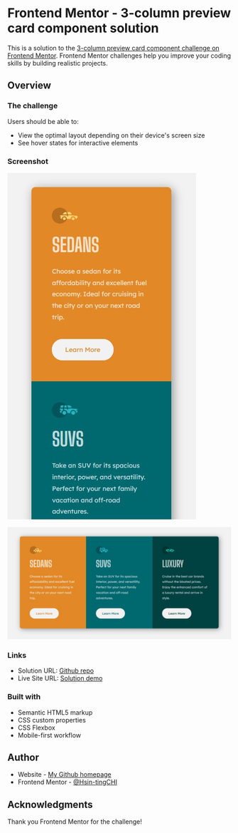 # Frontend Mentor - 3-column preview card component solution

This is a solution to the [3-column preview card component challenge on Frontend Mentor](https://www.frontendmentor.io/challenges/3column-preview-card-component-pH92eAR2-). Frontend Mentor challenges help you improve your coding skills by building realistic projects. 

## Overview

### The challenge

Users should be able to:

- View the optimal layout depending on their device's screen size
- See hover states for interactive elements

### Screenshot

![](./screenshot_1.jpg)

![](./screenshot_2.jpg)


### Links

- Solution URL: [Github repo](https://github.com/KellyCHI22/frontend-mentor-solutions/tree/main/06-3-column-preview-card)
- Live Site URL: [Solution demo](https://kellychi22.github.io/frontend-mentor-solutions/06-3-column-preview-card/)


### Built with

- Semantic HTML5 markup
- CSS custom properties
- CSS Flexbox
- Mobile-first workflow

## Author

- Website - [My Github homepage](https://github.com/KellyCHI22)
- Frontend Mentor - [@Hsin-tingCHI](https://www.frontendmentor.io/profile/Hsin-tingCHI)

## Acknowledgments

Thank you Frontend Mentor for the challenge!